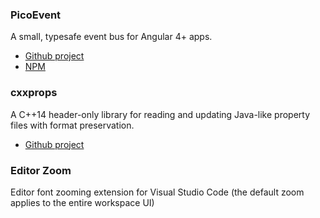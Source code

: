 ### PicoEvent

A small, typesafe event bus for Angular 4+ apps.

* [Github project](https://github.com/zolo/picoevent) 
* [NPM](https://www.npmjs.com/package/picoevent)

### cxxprops

A C++14 header-only library for reading and updating Java-like property files with format preservation.

* [Github project](https://github.com/zolo/cxxprops)

### Editor Zoom

Editor font zooming extension for Visual Studio Code (the default zoom applies to the entire workspace UI)


